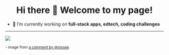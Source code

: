 
<h1 align="center">Hi there 👋 Welcome to my page!</h1>

- 🔭 I’m currently working on **full-stack apps, edtech, coding challenges**

---

![](https://user-images.githubusercontent.com/24255237/89557616-4fc98e00-d7d0-11ea-82e8-e8b6ed91930a.png)

<small>- image from [a comment by @nixsee](https://github.com/foambubble/rfcs/pull/5#issuecomment-670036447)</small>
